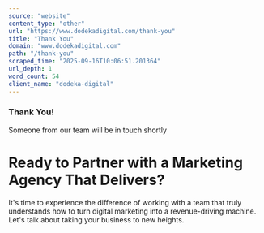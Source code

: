 ```yaml
---
source: "website"
content_type: "other"
url: "https://www.dodekadigital.com/thank-you"
title: "Thank You"
domain: "www.dodekadigital.com"
path: "/thank-you"
scraped_time: "2025-09-16T10:06:51.201364"
url_depth: 1
word_count: 54
client_name: "dodeka-digital"
---
```


### Thank You!

Someone from our team will be in touch shortly

# Ready to Partner with a Marketing Agency That Delivers?

It's time to experience the difference of working with a team that truly understands how to turn digital marketing into a revenue-driving machine. Let's talk about taking your business to new heights.